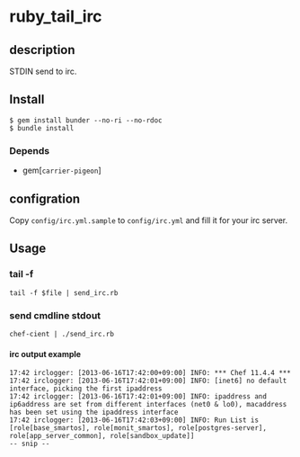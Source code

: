 # ruby_tail_irc

## description

STDIN send to irc.


## Install

```
$ gem install bunder --no-ri --no-rdoc
$ bundle install
```

### Depends 

- gem[`carrier-pigeon`]


## configration

Copy `config/irc.yml.sample`  to `config/irc.yml` and fill it for your irc server.


## Usage

### tail -f

`tail -f $file | send_irc.rb`

### send cmdline stdout

`chef-cient | ./send_irc.rb`

#### irc output example

```
17:42 irclogger: [2013-06-16T17:42:00+09:00] INFO: *** Chef 11.4.4 ***
17:42 irclogger: [2013-06-16T17:42:01+09:00] INFO: [inet6] no default interface, picking the first ipaddress
17:42 irclogger: [2013-06-16T17:42:01+09:00] INFO: ipaddress and ip6address are set from different interfaces (net0 & lo0), macaddress has been set using the ipaddress interface
17:42 irclogger: [2013-06-16T17:42:03+09:00] INFO: Run List is [role[base_smartos], role[monit_smartos], role[postgres-server], role[app_server_common], role[sandbox_update]]
-- snip --
```